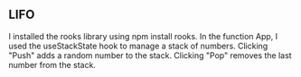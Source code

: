 ## LIFO

I installed the rooks library using npm install rooks.
In the function App, I used the useStackState hook to manage a stack of numbers.
Clicking "Push" adds a random number to the stack.
Clicking "Pop" removes the last number from the stack.
